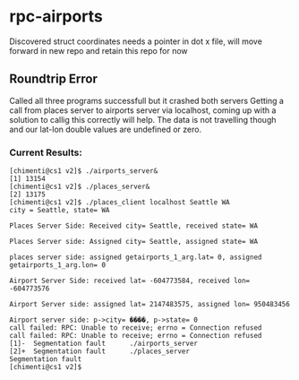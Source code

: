 # rpc-airports

Discovered struct coordinates needs a pointer in dot x file, will move forward in new repo and retain this repo for now

## Roundtrip Error

Called all three programs successfull but it crashed both servers
Getting a call from places server to airports server via localhost, coming up with a solution to callig this correctly will help. The data is not travelling though and our lat-lon double values are undefined or zero.

### Current Results:

```
[chimenti@cs1 v2]$ ./airports_server&
[1] 13154
[chimenti@cs1 v2]$ ./places_server&
[2] 13175
[chimenti@cs1 v2]$ ./places_client localhost Seattle WA
city = Seattle, state= WA

Places Server Side: Received city= Seattle, received state= WA

Places Server side: Assigned city= Seattle, assigned state= WA

places server side: assigned getairports_1_arg.lat= 0, assigned getairports_1_arg.lon= 0

Airport Server Side: received lat= -604773584, received lon= -604773576

Airport Server side: assigned lat= 2147483575, assigned lon= 950483456

Airport server side: p->city= ����, p->state= 0
call failed: RPC: Unable to receive; errno = Connection refused
call failed: RPC: Unable to receive; errno = Connection refused
[1]-  Segmentation fault      ./airports_server
[2]+  Segmentation fault      ./places_server
Segmentation fault
[chimenti@cs1 v2]$ 
```

